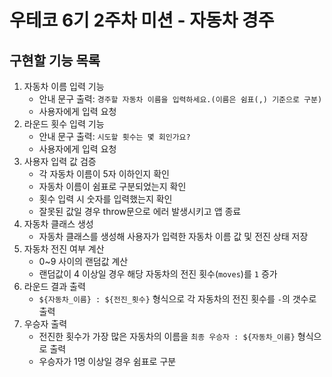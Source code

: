 # 우테코 6기 2주차 미션 - 자동차 경주

## 구현할 기능 목록

1. 자동차 이름 입력 기능
    - 안내 문구 출력: `경주할 자동차 이름을 입력하세요.(이름은 쉼표(,) 기준으로 구분)`
    - 사용자에게 입력 요청
2. 라운드 횟수 입력 기능
    - 안내 문구 출력: `시도할 횟수는 몇 회인가요?`
    - 사용자에게 입력 요청
3. 사용자 입력 값 검증
    - 각 자동차 이름이 5자 이하인지 확인
    - 자동차 이름이 쉼표로 구분되었는지 확인
    - 횟수 입력 시 숫자를 입력했는지 확인
    - 잘못된 값일 경우 throw문으로 에러 발생시키고 앱 종료
4. 자동차 클래스 생성
    - 자동차 클래스를 생성해 사용자가 입력한 자동차 이름 값 및 전진 상태 저장
5. 자동차 전진 여부 계산
    - 0~9 사이의 랜덤값 계산
    - 랜덤값이 4 이상일 경우 해당 자동차의 전진 횟수(`moves`)를 `1` 증가
6. 라운드 결과 출력
    - `${자동차_이름} : ${전진_횟수}` 형식으로 각 자동차의 전진 횟수를 `-`의 갯수로 출력
7. 우승자 출력
    - 전진한 횟수가 가장 많은 자동차의 이름을 `최종 우승자 : ${자동차_이름}` 형식으로 출력
    - 우승자가 1명 이상일 경우 쉼표로 구분
